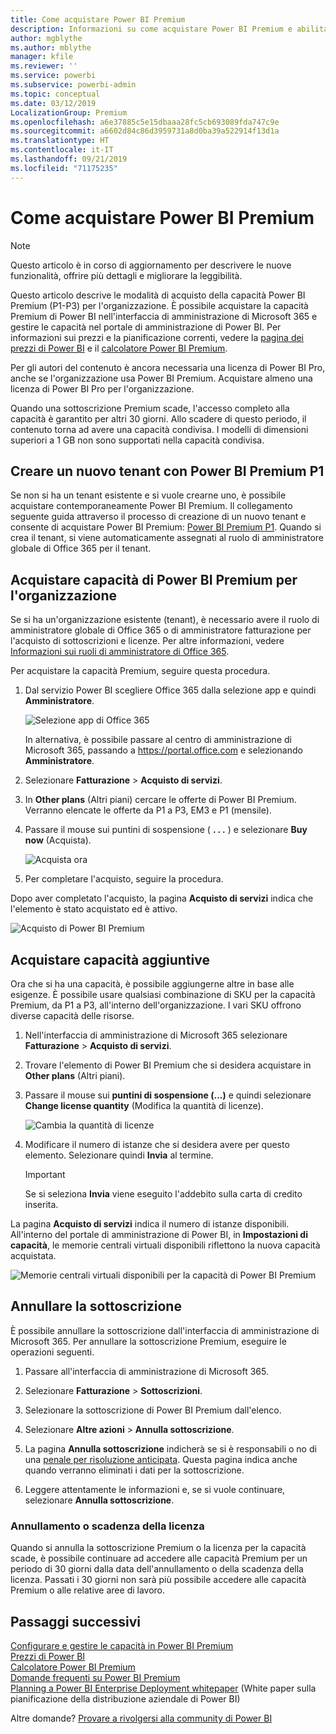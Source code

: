 ```yaml
---
title: Come acquistare Power BI Premium
description: Informazioni su come acquistare Power BI Premium e abilitare l'accesso ai contenuti per tutta l'organizzazione.
author: mgblythe
ms.author: mblythe
manager: kfile
ms.reviewer: ''
ms.service: powerbi
ms.subservice: powerbi-admin
ms.topic: conceptual
ms.date: 03/12/2019
LocalizationGroup: Premium
ms.openlocfilehash: a6e37885c5e15dbaaa28fc5cb693089fda747c9e
ms.sourcegitcommit: a6602d84c86d3959731a8d0ba39a522914f13d1a
ms.translationtype: HT
ms.contentlocale: it-IT
ms.lasthandoff: 09/21/2019
ms.locfileid: "71175235"
---
```

# <a name="how-to-purchase-power-bi-premium"></a>Come acquistare Power BI Premium

> [!NOTE]
> Questo articolo è in corso di aggiornamento per descrivere le nuove funzionalità, offrire più dettagli e migliorare la leggibilità. 

Questo articolo descrive le modalità di acquisto della capacità Power BI Premium (P1-P3) per l'organizzazione. È possibile acquistare la capacità Premium di Power BI nell'interfaccia di amministrazione di Microsoft 365 e gestire le capacità nel portale di amministrazione di Power BI. Per informazioni sui prezzi e la pianificazione correnti, vedere la [pagina dei prezzi di Power BI](https://powerbi.microsoft.com/pricing/) e il [calcolatore Power BI Premium](https://powerbi.microsoft.com/calculator/).

Per gli autori del contenuto è ancora necessaria una licenza di Power BI Pro, anche se l'organizzazione usa Power BI Premium. Acquistare almeno una licenza di Power BI Pro per l'organizzazione.

Quando una sottoscrizione Premium scade, l'accesso completo alla capacità è garantito per altri 30 giorni. Allo scadere di questo periodo, il contenuto torna ad avere una capacità condivisa. I modelli di dimensioni superiori a 1 GB non sono supportati nella capacità condivisa.

## <a name="create-a-new-tenant-with-power-bi-premium-p1"></a>Creare un nuovo tenant con Power BI Premium P1

Se non si ha un tenant esistente e si vuole crearne uno, è possibile acquistare contemporaneamente Power BI Premium. Il collegamento seguente guida attraverso il processo di creazione di un nuovo tenant e consente di acquistare Power BI Premium: [Power BI Premium P1](https://signup.microsoft.com/Signup?OfferId=b3ec5615-cc11-48de-967d-8d79f7cb0af1). Quando si crea il tenant, si viene automaticamente assegnati al ruolo di amministratore globale di Office 365 per il tenant.

## <a name="purchase-a-power-bi-premium-capacity-for-an-existing-organization"></a>Acquistare capacità di Power BI Premium per l'organizzazione

Se si ha un'organizzazione esistente (tenant), è necessario avere il ruolo di amministratore globale di Office 365 o di amministratore fatturazione per l'acquisto di sottoscrizioni e licenze. Per altre informazioni, vedere [Informazioni sui ruoli di amministratore di Office 365](https://support.office.com/article/About-Office-365-admin-roles-da585eea-f576-4f55-a1e0-87090b6aaa9d).

Per acquistare la capacità Premium, seguire questa procedura.

1. Dal servizio Power BI scegliere Office 365 dalla selezione app e quindi **Amministratore**.

    ![Selezione app di Office 365](media/service-admin-premium-purchase/o365-app-picker.png)

    In alternativa, è possibile passare al centro di amministrazione di Microsoft 365, passando a https://portal.office.com e selezionando **Amministratore**.

1. Selezionare **Fatturazione** > **Acquisto di servizi**.

1. In **Other plans** (Altri piani) cercare le offerte di Power BI Premium. Verranno elencate le offerte da P1 a P3, EM3 e P1 (mensile).

1. Passare il mouse sui puntini di sospensione ( **. . .** ) e selezionare **Buy now** (Acquista).

    ![Acquista ora](media/service-admin-premium-purchase/premium-purchase.png)

1. Per completare l'acquisto, seguire la procedura.

Dopo aver completato l'acquisto, la pagina **Acquisto di servizi** indica che l'elemento è stato acquistato ed è attivo.

![Acquisto di Power BI Premium](media/service-admin-premium-purchase/premium-purchased.png)

## <a name="purchase-additional-capacities"></a>Acquistare capacità aggiuntive

Ora che si ha una capacità, è possibile aggiungerne altre in base alle esigenze. È possibile usare qualsiasi combinazione di SKU per la capacità Premium, da P1 a P3, all'interno dell'organizzazione. I vari SKU offrono diverse capacità delle risorse.

1. Nell'interfaccia di amministrazione di Microsoft 365 selezionare **Fatturazione** > **Acquisto di servizi**.

1. Trovare l'elemento di Power BI Premium che si desidera acquistare in **Other plans** (Altri piani).

1. Passare il mouse sui **puntini di sospensione (...)**  e quindi selezionare **Change license quantity** (Modifica la quantità di licenze).

    ![Cambia la quantità di licenze](media/service-admin-premium-purchase/premium-purchase-more.png)

1. Modificare il numero di istanze che si desidera avere per questo elemento. Selezionare quindi **Invia** al termine.

   > [!IMPORTANT]
   > Se si seleziona **Invia** viene eseguito l'addebito sulla carta di credito inserita.

La pagina **Acquisto di servizi** indica il numero di istanze disponibili. All'interno del portale di amministrazione di Power BI, in **Impostazioni di capacità**, le memorie centrali virtuali disponibili riflettono la nuova capacità acquistata.

![Memorie centrali virtuali disponibili per la capacità di Power BI Premium](media/service-admin-premium-purchase/premium-capacities.png)

## <a name="cancel-your-subscription"></a>Annullare la sottoscrizione

È possibile annullare la sottoscrizione dall'interfaccia di amministrazione di Microsoft 365. Per annullare la sottoscrizione Premium, eseguire le operazioni seguenti.

1. Passare all'interfaccia di amministrazione di Microsoft 365.

1. Selezionare **Fatturazione** > **Sottoscrizioni**.

1. Selezionare la sottoscrizione di Power BI Premium dall'elenco.

1. Selezionare **Altre azioni** > **Annulla sottoscrizione**.

1. La pagina **Annulla sottoscrizione** indicherà se si è responsabili o no di una [penale per risoluzione anticipata](https://support.office.com/article/early-termination-fees-6487d4de-401a-466f-8bc3-c0beb5cc40d3). Questa pagina indica anche quando verranno eliminati i dati per la sottoscrizione.

1. Leggere attentamente le informazioni e, se si vuole continuare, selezionare **Annulla sottoscrizione**.

### <a name="when-canceling-or-your-license-expires"></a>Annullamento o scadenza della licenza

Quando si annulla la sottoscrizione Premium o la licenza per la capacità scade, è possibile continuare ad accedere alle capacità Premium per un periodo di 30 giorni dalla data dell'annullamento o della scadenza della licenza. Passati i 30 giorni non sarà più possibile accedere alle capacità Premium o alle relative aree di lavoro.

## <a name="next-steps"></a>Passaggi successivi

[Configurare e gestire le capacità in Power BI Premium](service-admin-premium-manage.md)\
[Prezzi di Power BI](https://powerbi.microsoft.com/pricing/)\
[Calcolatore Power BI Premium](https://powerbi.microsoft.com/calculator/)\
[Domande frequenti su Power BI Premium](service-premium-faq.md)\
[Planning a Power BI Enterprise Deployment whitepaper](https://aka.ms/pbienterprisedeploy) (White paper sulla pianificazione della distribuzione aziendale di Power BI)

Altre domande? [Provare a rivolgersi alla community di Power BI](http://community.powerbi.com/)
